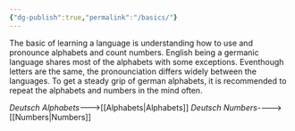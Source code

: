 ```yaml
---
{"dg-publish":true,"permalink":"/basics/"}
---
```


The basic of learning a language is understanding how to use and pronounce alphabets and count numbers. English being a germanic language shares most of the alphabets with some exceptions. Eventhough letters are the same, the pronounciation differs widely between the languages. To get a steady grip of german alphabets, it is recommended to repeat the alphabets and numbers in the mind often. 

*Deutsch Alphabets*--->[[Alphabets\|Alphabets]]
*Deutsch Numbers*---->[[Numbers\|Numbers]]